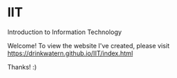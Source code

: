 # IIT
Introduction to Information Technology

Welcome! To view the website I've created, please visit https://drinkwatern.github.io/IIT/index.html

Thanks! :)
